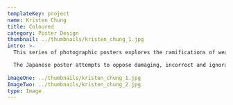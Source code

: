```yaml
---
templateKey: project
name: Kristen Chung
title: Coloured
category: Poster Design
thumbnail: ../thumbnails/kristen_chung_1.jpg
intro: >-
  This series of photographic posters explores the ramifications of wearing clothing and symbols from foreign cultures, specifically focusing on those of the Japanese, African and Indian. I blended culture specific motifs and various textiles to create my own patterns with underlying symbolic meaning.

  The Japanese poster attempts to oppose damaging, incorrect and ignorant stereotypes that appropriation often reinforces; in this case challenging a fetishized image of the docile, innocent Oriental woman. However, wearing clothing from another culture isn't inherently bad. The African and Indian poster demonstrates how respectful and equal cultural exchange can achieve mutual understanding as well as provide benefits to both groups.
  
imageOne: ../thumbnails/kristen_chung_1.jpg
ImageTwo: ../thumbnails/kristen_chung_2.jpg
type: Image
---
```

